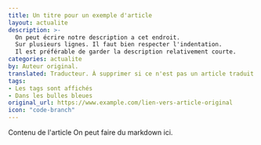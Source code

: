 ```yaml
---
title: Un titre pour un exemple d'article
layout: actualite
description: >-
  On peut écrire notre description a cet endroit.
  Sur plusieurs lignes. Il faut bien respecter l'indentation.
  Il est préférable de garder la description relativement courte.
categories: actualite
by: Auteur original. 
translated: Traducteur. À supprimer si ce n'est pas un article traduit
tags:
- Les tags sont affichés
- Dans les bulles bleues
original_url: https://www.example.com/lien-vers-article-original
icon: "code-branch"
---
```


Contenu de l'article
On peut faire du markdown ici.